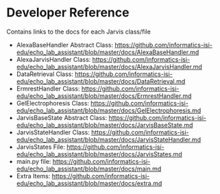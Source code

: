 # Developer Reference
Contains links to the docs for each Jarvis class/file 
 - AlexaBaseHandler Abstract Class: https://github.com/informatics-isi-edu/echo_lab_assistant/blob/master/docs/AlexaBaseHandler.md  
 - AlexaJarvisHandler Class: https://github.com/informatics-isi-edu/echo_lab_assistant/blob/master/docs/AlexaJarvisHandler.md
 - DataRetrieval Class: https://github.com/informatics-isi-edu/echo_lab_assistant/blob/master/docs/DataRetrieval.md
 - ErmrestHandler Class: https://github.com/informatics-isi-edu/echo_lab_assistant/blob/master/docs/ErmrestHandler.md
 - GelElectrophoresis Class: https://github.com/informatics-isi-edu/echo_lab_assistant/blob/master/docs/GelElectrophoresis.md
 - JarvisBaseState Abstract Class: https://github.com/informatics-isi-edu/echo_lab_assistant/blob/master/docs/JarvisBaseState.md
 - JarvisStateHandler Class: https://github.com/informatics-isi-edu/echo_lab_assistant/blob/master/docs/JarvisStateHandler.md
 - JarvisStates File: https://github.com/informatics-isi-edu/echo_lab_assistant/blob/master/docs/JarvisStates.md
 - main.py file: https://github.com/informatics-isi-edu/echo_lab_assistant/blob/master/docs/main.md 
 - Extra Items: https://github.com/informatics-isi-edu/echo_lab_assistant/blob/master/docs/extra.md

